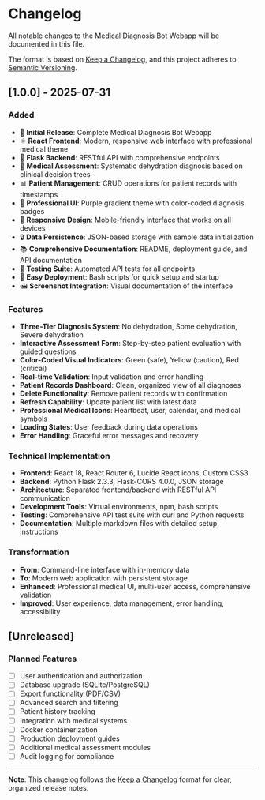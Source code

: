 # Changelog

All notable changes to the Medical Diagnosis Bot Webapp will be documented in this file.

The format is based on [Keep a Changelog](https://keepachangelog.com/en/1.0.0/),
and this project adheres to [Semantic Versioning](https://semver.org/spec/v2.0.0.html).

## [1.0.0] - 2025-07-31

### Added
- 🏥 **Initial Release**: Complete Medical Diagnosis Bot Webapp
- ⚛️ **React Frontend**: Modern, responsive web interface with professional medical theme
- 🐍 **Flask Backend**: RESTful API with comprehensive endpoints
- 🔬 **Medical Assessment**: Systematic dehydration diagnosis based on clinical decision trees
- 📊 **Patient Management**: CRUD operations for patient records with timestamps
- 🎨 **Professional UI**: Purple gradient theme with color-coded diagnosis badges
- 📱 **Responsive Design**: Mobile-friendly interface that works on all devices
- 🔒 **Data Persistence**: JSON-based storage with sample data initialization
- 📚 **Comprehensive Documentation**: README, deployment guide, and API documentation
- 🧪 **Testing Suite**: Automated API tests for all endpoints
- 🚀 **Easy Deployment**: Bash scripts for quick setup and startup
- 🖼️ **Screenshot Integration**: Visual documentation of the interface

### Features
- **Three-Tier Diagnosis System**: No dehydration, Some dehydration, Severe dehydration
- **Interactive Assessment Form**: Step-by-step patient evaluation with guided questions
- **Color-Coded Visual Indicators**: Green (safe), Yellow (caution), Red (critical)
- **Real-time Validation**: Input validation and error handling
- **Patient Records Dashboard**: Clean, organized view of all diagnoses
- **Delete Functionality**: Remove patient records with confirmation
- **Refresh Capability**: Update patient list with latest data
- **Professional Medical Icons**: Heartbeat, user, calendar, and medical symbols
- **Loading States**: User feedback during data operations
- **Error Handling**: Graceful error messages and recovery

### Technical Implementation
- **Frontend**: React 18, React Router 6, Lucide React icons, Custom CSS3
- **Backend**: Python Flask 2.3.3, Flask-CORS 4.0.0, JSON storage
- **Architecture**: Separated frontend/backend with RESTful API communication
- **Development Tools**: Virtual environments, npm, bash scripts
- **Testing**: Comprehensive API test suite with curl and Python requests
- **Documentation**: Multiple markdown files with detailed setup instructions

### Transformation
- **From**: Command-line interface with in-memory data
- **To**: Modern web application with persistent storage
- **Enhanced**: Professional medical UI, multi-user access, comprehensive validation
- **Improved**: User experience, data management, error handling, accessibility

## [Unreleased]

### Planned Features
- [ ] User authentication and authorization
- [ ] Database upgrade (SQLite/PostgreSQL)
- [ ] Export functionality (PDF/CSV)
- [ ] Advanced search and filtering
- [ ] Patient history tracking
- [ ] Integration with medical systems
- [ ] Docker containerization
- [ ] Production deployment guides
- [ ] Additional medical assessment modules
- [ ] Audit logging for compliance

---

**Note**: This changelog follows the [Keep a Changelog](https://keepachangelog.com/) format for clear, organized release notes.